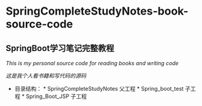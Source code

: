 # SpringCompleteStudyNotes-book-source-code
## **SpringBoot学习笔记完整教程**

_This is my personal source code for reading books and writing code_

_这是我个人看书籍和写代码的源码_

* 目录结构：
  * 
      SpringCompleteStudyNotes   父工程
    * 
        Spring_boot_test     子工程
    * 
        Spring_Boot_JSP      子工程

